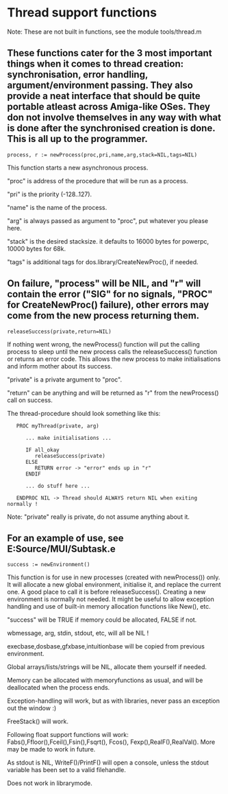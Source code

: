 # Thread support functions
Note: These are not built in functions, see the module tools/thread.m

These functions cater for the 3 most important things when it comes to
thread creation: synchronisation, error handling, argument/environment
passing. They also provide a neat interface that should be quite portable
atleast across Amiga-like OSes. They don not involve themselves in any way
with what is done after the synchronised creation is done. This is all
up to the programmer.
---
`process, r := newProcess(proc,pri,name,arg,stack=NIL,tags=NIL)`

   This function starts a new asynchronous process.

   "proc" is address of the procedure that will be run as a process.

   "pri" is the priority (-128..127).

   "name" is the name of the process.

   "arg" is always passed as argument to "proc", put whatever you please here.

   "stack" is the desired stacksize. it defaults to 16000 bytes for powerpc,
   10000 bytes for 68k.

   "tags" is additional tags for dos.library/CreateNewProc(), if needed.

   On failure, "process" will be NIL, and "r" will contain the error ("SIG" for no
   signals, "PROC" for CreateNewProc() failure), other errors may come from the
   new process returning them.
---
`releaseSuccess(private,return=NIL)`

   If nothing went wrong, the newProcess() function will put the
   calling process to sleep until the new process calls the
   releaseSuccess() function or returns an error code.
   This allows the new process to make initialisations and
   inform mother about its success.

   "private" is a private argument to "proc".

   "return" can be anything and will be returned as "r" from the
   newProcess() call on success.

   The thread-procedure should look something like this:
   ```
      PROC myThread(private, arg)

         ... make initialisations ...

         IF all_okay
            releaseSuccess(private)
         ELSE
            RETURN error -> "error" ends up in "r"
         ENDIF

         ... do stuff here ...

      ENDPROC NIL -> Thread should ALWAYS return NIL when exiting normally !
   ```
   Note: "private" really is private, do not assume anything about it.

   For an example of use, see E:Source/MUI/Subtask.e
---
`success := newEnvironment()`

   This function is for use in new processes (created with
   newProcess()) only. It will allocate a new global environment,
   initialise it, and replace the current one. A good place to call
   it is before releaseSuccess(). Creating a new environment is
   normally not needed. It might be useful to allow exception
   handling and use of built-in memory allocation functions like New(),
   etc.

   "success" will be TRUE if memory could be allocated, FALSE if not.

   wbmessage, arg, stdin, stdout, etc, will all be NIL !

   execbase,dosbase,gfxbase,intuitionbase will be copied
   from previous environment.

   Global arrays/lists/strings will be NIL, allocate them
   yourself if needed.

   Memory can be allocated with memoryfunctions as usual,
   and will be deallocated when the process ends.

   Exception-handling will work, but as with libraries,
   never pass an exception out the window :)

   FreeStack() will work.

   Following float support functions will work:
   Fabs(),Ffloor(),Fceil(),Fsin(),Fsqrt(), Fcos(),
   Fexp(),RealF(),RealVal().
   More may be made to work in future.

   As stdout is NIL, WriteF()/PrintF() will open a console,
   unless the stdout variable has been set to a valid filehandle.

   Does not work in librarymode.